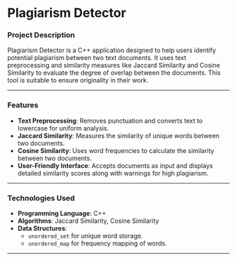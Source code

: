 # Plagiarism Detector

### **Project Description**  
Plagiarism Detector is a C++ application designed to help users identify potential plagiarism between two text documents. It uses text preprocessing and similarity measures like Jaccard Similarity and Cosine Similarity to evaluate the degree of overlap between the documents. This tool is suitable to ensure originality in their work.

---

### **Features**  
- **Text Preprocessing**: Removes punctuation and converts text to lowercase for uniform analysis.  
- **Jaccard Similarity**: Measures the similarity of unique words between two documents.  
- **Cosine Similarity**: Uses word frequencies to calculate the similarity between two documents.  
- **User-Friendly Interface**: Accepts documents as input and displays detailed similarity scores along with warnings for high plagiarism.  

---

### **Technologies Used**  
- **Programming Language**: C++  
- **Algorithms**: Jaccard Similarity, Cosine Similarity  
- **Data Structures**:  
  - `unordered_set` for unique word storage.  
  - `unordered_map` for frequency mapping of words.  

---
